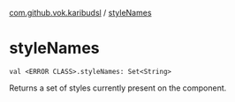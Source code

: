 [com.github.vok.karibudsl](index.md) / [styleNames](.)

# styleNames

`val <ERROR CLASS>.styleNames: Set<String>`

Returns a set of styles currently present on the component.

